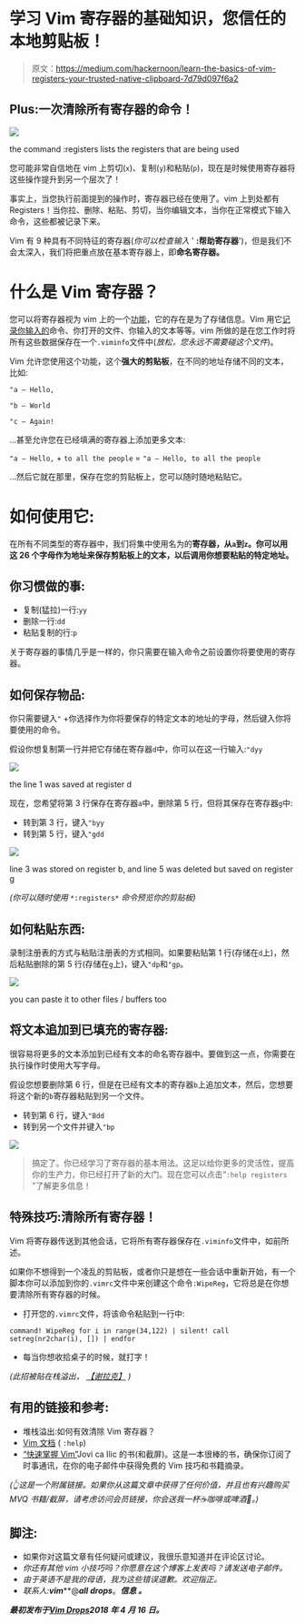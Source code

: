 # 学习 Vim 寄存器的基础知识，您信任的本地剪贴板！

> 原文：<https://medium.com/hackernoon/learn-the-basics-of-vim-registers-your-trusted-native-clipboard-7d79d097f6a2>

## Plus:一次清除所有寄存器的命令！

![](img/a87a5cca7c9777a8b6eb4d0ea648cfe9.png)

the command :registers lists the registers that are being used

您可能非常自信地在 vim 上剪切(`x`)、复制(`y`)和粘贴(`p`)，现在是时候使用寄存器将这些操作提升到另一个层次了！

事实上，当您执行前面提到的操作时，寄存器已经在使用了。vim 上到处都有 Registers！当你拉、删除、粘贴、剪切，当你编辑文本，当你在正常模式下输入命令，这些都被记录下来。

Vim 有 9 种具有不同特征的寄存器(*你可以检查输入* ' **:帮助寄存器**')，但是我们不会太深入，我们将把重点放在基本寄存器上，即**命名寄存器。**

# 什么是 Vim 寄存器？

您可以将寄存器视为 vim 上的一个[功能](https://hackernoon.com/tagged/functionality)，它的存在是为了存储信息。Vim 用它[记录你输入的](https://hackernoon.com/tagged/registering)命令、你打开的文件、你输入的文本等等。vim 所做的是在您工作时将所有这些数据保存在一个`.viminfo`文件中(*放松，您永远不需要碰这个文件*)。

Vim 允许您使用这个功能，这个**强大的剪贴板**，在不同的地址存储不同的文本，比如:

`"a — Hello,`

`"b — World`

`"c — Again!`

…甚至允许您在已经填满的寄存器上添加更多文本:

`"a — Hello,` + `to all the people` = `"a — Hello, to all the people`

…然后它就在那里，保存在您的剪贴板上，您可以随时随地粘贴它。

# 如何使用它:

在所有不同类型的寄存器中，我们将集中使用名为的**寄存器，从`a`到`z`。你可以用这 26 个字母作为地址来保存剪贴板上的文本，以后调用你想要粘贴的特定地址。**

## 你习惯做的事:

*   复制(猛拉)一行:`yy`
*   删除一行:`dd`
*   粘贴复制的行:`p`

关于寄存器的事情几乎是一样的，你只需要在输入命令之前设置你将要使用的寄存器。

## 如何保存物品:

你只需要键入`"` +你选择作为你将要保存的特定文本的地址的字母，然后键入你将要使用的命令。

假设你想复制第一行并把它存储在寄存器`d`中，你可以在这一行输入:`"dyy`

![](img/ef3d1e0c83cd896d7a9149315eb1395a.png)

the line 1 was saved at register d

现在，您希望将第 3 行保存在寄存器`a`中，删除第 5 行，但将其保存在寄存器`g`中:

*   转到第 3 行，键入`"byy`
*   转到第 5 行，键入`"gdd`

![](img/2c3b5064e4a779d46d3a7ba83a91918c.png)

line 3 was stored on register b, and line 5 was deleted but saved on register g

*(你可以随时使用* `*:registers*` *命令预览你的剪贴板)*

## 如何粘贴东西:

录制注册表的方式与粘贴注册表的方式相同。如果要粘贴第 1 行(存储在`d`上)，然后粘贴删除的第 5 行(存储在`g`上)，键入`"dp`和`"gp`。

![](img/85a4711df0a69d7c2e860e08f1a431ad.png)

you can paste it to other files / buffers too

## 将文本追加到已填充的寄存器:

很容易将更多的文本添加到已经有文本的命名寄存器中。要做到这一点，你需要在执行操作时使用大写字母。

假设您想要删除第 6 行，但是在已经有文本的寄存器`b`上追加文本，然后，您想要将这个新的`b`寄存器粘贴到另一个文件。

*   转到第 6 行，键入`"Bdd`
*   转到另一个文件并键入`"bp`

![](img/05919cb071a939a24229d6d1f68b18dc.png)

> 搞定了。你已经学习了寄存器的基本用法。这足以给你更多的灵活性，提高你的生产力，你已经打开了新的大门。现在您可以点击“`:help registers` ”了解更多信息！

## 特殊技巧:清除所有寄存器！

Vim 将寄存器传送到其他会话，它将所有寄存器保存在`.viminfo`文件中，如前所述。

如果你不想得到一个凌乱的剪贴板，或者你只是想在一些会话中重新开始，有一个脚本你可以添加到你的`.vimrc`文件中来创建这个命令`:WipeReg`，它将总是在你想要清除所有寄存器的时候。

*   打开您的`.vimrc`文件，将该命令粘贴到一行中:

`command! WipeReg for i in range(34,122) | silent! call setreg(nr2char(i), []) | endfor`

*   每当你想收拾桌子的时候，就打字！

*(此招被贴在栈溢出，* [*【谢拉克】*](https://stackoverflow.com/a/41003241) *)*

## 有用的链接和参考:

*   堆栈溢出:如何有效清除 Vim 寄存器？
*   [Vim 文档](http://vimdoc.sourceforge.net/htmldoc/help.html) ( `:help`)
*   [“快速掌握 Vim”](https://gumroad.com/a/3282035)Jovi ca Ilic 的书(和截屏)。这是一本很棒的书，确保你订阅了时事通讯，在你的电子邮件中获得免费的 Vim 技巧和书籍摘录。

*(👆这是一个附属链接。如果你从这篇文章中获得了任何价值，并且也有兴趣购买 MVQ 书籍/截屏，请考虑访问会员链接，你会送我一杯☕咖啡或啤酒🍺。)*

## 脚注:

*   如果你对这篇文章有任何疑问或建议，我很乐意知道并在评论区讨论。
*   *你还有其他 vim 小技巧吗？你愿意在这个博客上发表吗？请发送电子邮件。*
*   *由于英语不是我的母语，我为这些错误道歉。欢迎指正。*
*   *联系人:****vim*******@*******all drops*******。*******信息*** *。*****

***最初发布于*[*Vim Drops*](/vim-drops/vim-registers-the-powerful-native-clipboard-19b1c97891bd)*2018 年 4 月 16 日。***